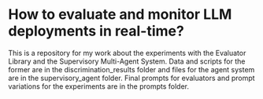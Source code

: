 # How to evaluate and monitor LLM deployments in real-time?

This is a repository for my work about the experiments with the Evaluator Library and the Supervisory Multi-Agent System. Data and scripts for the former are in the discrimination_results folder and files for the agent system are in the supervisory_agent folder. Final prompts for evaluators and prompt variations for the experiments are in the prompts folder.
 

